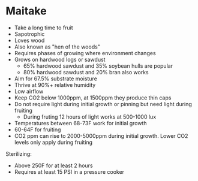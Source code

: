 # Maitake

- Take a long time to fruit
- Sapotrophic
- Loves wood
- Also known as "hen of the woods"
- Requires phases of growing where environment changes
- Grows on hardwood logs or sawdust
  - 65% hardwood sawdust and 35% soybean hulls are popular
  - 80% hardwood sawdust and 20% bran also works
- Aim for 67.5% substrate moisture
- Thrive at 90%+ relative humidity
- Low airflow
- Keep CO2 below 1000ppm, at 1500ppm they produce thin caps
- Do not require light during initial growth or pinning but need light during fruiting
  - During fruting 12 hours of light works at 500-1000 lux
- Temperatures between 68-73F work for initial growth
- 60-64F for fruiting
- CO2 ppm can rise to 2000-5000ppm during initial growth. Lower CO2 levels only apply during fruiting

Sterilizing:

- Above 250F for at least 2 hours
- Requires at least 15 PSI in a pressure cooker
